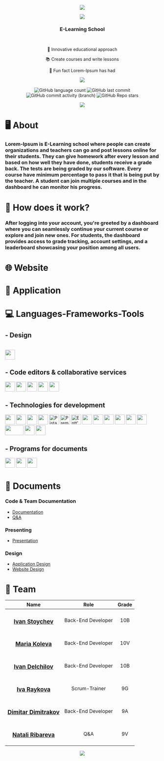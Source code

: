 <p align="center">
    <img src="https://cdn.discordapp.com/attachments/723998679400316949/1231161066483089459/gifchito-ezgif.com-crop-video.gif?ex=6635f318&is=66237e18&hm=510bd9b5a01920fe505a8604ab49b164beb1bc9e6732091e38640e3b29709225&">
</p>

<p align="center">
    <img src="https://cdn.discordapp.com/attachments/1191431375694336151/1231252414292693144/line.png?ex=662524ab&is=6623d32b&hm=fbf5e7b15cccd28954a93bf89ac7259c6738e0d3a30e82d927a0aa9888dade6f&">
</p>

<h3 align="center">E-Learning School</h3>
</br>

<div align="center">
    <p>🧩 Innovative educational approach</p>
    <p>📚 Create courses and write lessons</p>
    <p>👀 Fun fact Lorem-Ipsum has had </p>
      <img align="center" src="https://visitor-badge.glitch.me/badge?page_id=IDRaykova22.Droid&left_color=green&right_color=red">
</div>

</br>

<div align="center">
    <img alt="GitHub language count" src="https://img.shields.io/github/languages/count/codingburgas/Lorem-Ipsum">
    <img alt="GitHub last commit" src="https://img.shields.io/github/last-commit/codingburgas/Lorem-Ipsum">
    <img alt="GitHub commit activity (branch)" src="https://img.shields.io/github/commit-activity/t/codingburgas/Lorem-Ipsum/dev">
    <img alt="GitHub Repo stars" src="https://img.shields.io/github/stars/codingburgas/Lorem-Ipsum">
</div>

<p align="center">
    <img src="https://cdn.discordapp.com/attachments/1191431375694336151/1231252414292693144/line.png?ex=662524ab&is=6623d32b&hm=fbf5e7b15cccd28954a93bf89ac7259c6738e0d3a30e82d927a0aa9888dade6f&">
</p>

# 🖥️ About

### Lorem-Ipsum is E-Learning school where people can create organizations and teachers can go and post lessons online for their students. They can give homework after every lesson and based on how well they have done, students receive a grade back. The tests are being graded by our software. Every course have minimum percentage to pass it that is being put by the teacher. A student can join multiple courses and in the dashboard he can monitor his progress.

# 🌴 How does it work?

### After logging into your account, you're greeted by a dashboard where you can seamlessly continue your current course or explore and join new ones. For students, the dashboard provides access to grade tracking, account settings, and a leaderboard showcasing your position among all users.

# 🌐 Website

# 🏅 Application

# 💻 Languages-Frameworks-Tools
## - Design
<br>
<div align="left">
   <img height="32" width="32" src="https://cdn.simpleicons.org/figma" />
</div>

## - Code editors & collaborative services
<div align="left">
    <img height="32" width="32" src="https://cdn.simpleicons.org/visualstudio"/>
    <img height="32" width="32" src="https://cdn.simpleicons.org/visualstudiocode"/>
    <img height="32" width="32" src="https://cdn.simpleicons.org/git"/>
    <img height="32" width="32" src="https://cdn.simpleicons.org/github/F5F5F7"/>
    <img height="32" width="32" src="https://cdn.simpleicons.org/microsoftteams"/>
</div>

## - Technologies for development
<div align="left">
  <img height="32" width="32" src="https://cdn.simpleicons.org/cplusplus"/>
  <img height="32" width="32" src="https://cdn.simpleicons.org/python"/>
  <img height="32" width="32" src="https://cdn.simpleicons.org/raylib/F5F5F7"/>
  <img height="32" width="32" src="https://cdn.simpleicons.org/microsoftazure"/>
  <img height="32" width="32" src="https://cdn.discordapp.com/attachments/1191431375694336151/1231281062546505759/logo.png?ex=663662d9&is=6623edd9&hm=e612badabf02b7003cd6cc319d3c5f045a2ad21f78d081c0c94455e67d5d5ebf&" alt="Pistache's logo"/>
  <img height="32" width="32" src="https://cdn.discordapp.com/attachments/1191431375694336151/1231281443540570234/premake-logo.png?ex=66366334&is=6623ee34&hm=b943e919cc7c87c95ca7f36959a7a8b9ae804fcff1db32e23732689099ede84e&" alt="Premake's logo"/>
  <img height="32"  src="https://cdn.discordapp.com/attachments/1191431375694336151/1231282249127952455/image-removebg-preview_-_2024-04-20T193559.368.png?ex=663663f4&is=6623eef4&hm=bbc84d8fb08a1ca22daf599c663f9d9bf7f057e5746259e9f55106771dee5fc3&" alt="Entt's logo"/>
  <img height="32" width="32" src="https://static-00.iconduck.com/assets.00/pgadmin-icon-2048x2048-rxk8ydpt.png"/>
  <img height="32" width="32" src="https://cdn.simpleicons.org/react"/> 
  <img height="32" width="32" src="https://cdn.simpleicons.org/tailwindcss"/>
  <img height="32" width="32" src="https://cdn.simpleicons.org/rider/F5F5F7/">
  <img height="32" width="32" src="https://cdn.simpleicons.org/postman"/>
  <img height="32" width="32" src="https://cdn.simpleicons.org/docker"/>
  <img height="32" width="60" src="https://asset.brandfetch.io/id01c95myA/idGj8WMnt3.png"/>
  <img height="32" width="32" src="https://seeklogo.com/images/J/jwt-logo-65D86B4640-seeklogo.com.png"/>
  <img height="32" width="32" src="https://cdn.discordapp.com/attachments/1191431375694336151/1231985435618840627/image-removebg-preview_-_2024-04-22T180942.429.png?ex=6627cf59&is=66267dd9&hm=cee3c7d24b78fe4fc2f44e4028beeb19bc1c3fce5fb4e1c94ac83f55c27cbdd4&"/>
</div>

## - Programs for documents
<div align="left">
  <img height="32" width="32" src="https://cdn.simpleicons.org/microsoftword"/>
  <img height="32" width="32" src="https://cdn.simpleicons.org/microsoftpowerpoint"/>
  <img height="32" width="32" src="https://cdn.simpleicons.org/microsoftexcel"/>
</div>

# 📁 Documents
### Code & Team Documentation
  - [Documentation]()
  - [Q&A]()

### Presenting
  - [Presentation](https://codingburgas-my.sharepoint.com/:p:/g/personal/idraykova22_codingburgas_bg/EbZ2ANAu0HVBtlK0nTONdnoBBAtj9xRHce-3kWe-f5KZig?e=iBhM3C)
    
### Design
  - [Application Design]()
  - [Website Design]()

# 👥 Team

| Name | Role | Grade |
| :---:   | :---: | :---: |
|  <h3><a href = "https://github.com/IYStoychev21">Ivan Stoychev</a></h3> | Back-End Developer | 10B |
| <h3><a href = "https://github.com/">Maria Koleva</a></h3> | Back-End Developer | 10V |
| <h3><a href = "https://github.com/ISDelchilov21">Ivan Delchilov</a></h3> |  Back-End Developer  | 10B |
|  <h3><a href = "https://github.com/IDRaykova22">Iva Raykova</a></h3> | Scrum-Trainer | 9G |
| <h3><a href = "https://github.com/dpdimitrakov22">Dimitar Dimitrakov</a></h3> | Back-End Developer  | 9A |
| <h3><a href = "https://github.com/niribareva22">Natali Ribareva</a></h3> | Q&A | 9V |

<p align="center">
    <img src="https://cdn.discordapp.com/attachments/1191431375694336151/1231252414292693144/line.png?ex=662524ab&is=6623d32b&hm=fbf5e7b15cccd28954a93bf89ac7259c6738e0d3a30e82d927a0aa9888dade6f&">
</p>
